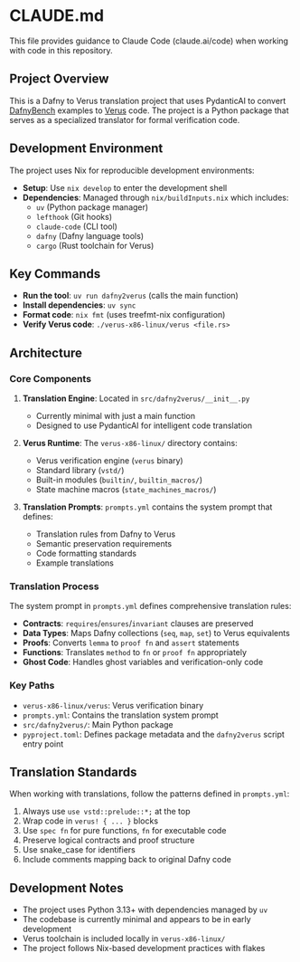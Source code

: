 # CLAUDE.md

This file provides guidance to Claude Code (claude.ai/code) when working with code in this repository.

## Project Overview

This is a Dafny to Verus translation project that uses PydanticAI to convert [DafnyBench](https://huggingface.co/datasets/wendy-sun/DafnyBench) examples to [Verus](https://verus-lang.github.io/verus/guide/overview.html) code. The project is a Python package that serves as a specialized translator for formal verification code.

## Development Environment

The project uses Nix for reproducible development environments:

- **Setup**: Use `nix develop` to enter the development shell
- **Dependencies**: Managed through `nix/buildInputs.nix` which includes:
  - `uv` (Python package manager)
  - `lefthook` (Git hooks)
  - `claude-code` (CLI tool)
  - `dafny` (Dafny language tools)
  - `cargo` (Rust toolchain for Verus)

## Key Commands

- **Run the tool**: `uv run dafny2verus` (calls the main function)
- **Install dependencies**: `uv sync`
- **Format code**: `nix fmt` (uses treefmt-nix configuration)
- **Verify Verus code**: `./verus-x86-linux/verus <file.rs>`

## Architecture

### Core Components

1. **Translation Engine**: Located in `src/dafny2verus/__init__.py`
   - Currently minimal with just a main function
   - Designed to use PydanticAI for intelligent code translation

2. **Verus Runtime**: The `verus-x86-linux/` directory contains:
   - Verus verification engine (`verus` binary)
   - Standard library (`vstd/`)
   - Built-in modules (`builtin/`, `builtin_macros/`)
   - State machine macros (`state_machines_macros/`)

3. **Translation Prompts**: `prompts.yml` contains the system prompt that defines:
   - Translation rules from Dafny to Verus
   - Semantic preservation requirements
   - Code formatting standards
   - Example translations

### Translation Process

The system prompt in `prompts.yml` defines comprehensive translation rules:

- **Contracts**: `requires`/`ensures`/`invariant` clauses are preserved
- **Data Types**: Maps Dafny collections (`seq`, `map`, `set`) to Verus equivalents
- **Proofs**: Converts `lemma` to `proof fn` and `assert` statements
- **Functions**: Translates `method` to `fn` or `proof fn` appropriately
- **Ghost Code**: Handles ghost variables and verification-only code

### Key Paths

- `verus-x86-linux/verus`: Verus verification binary
- `prompts.yml`: Contains the translation system prompt
- `src/dafny2verus/`: Main Python package
- `pyproject.toml`: Defines package metadata and the `dafny2verus` script entry point

## Translation Standards

When working with translations, follow the patterns defined in `prompts.yml`:

1. Always use `use vstd::prelude::*;` at the top
2. Wrap code in `verus! { ... }` blocks
3. Use `spec fn` for pure functions, `fn` for executable code
4. Preserve logical contracts and proof structure
5. Use snake_case for identifiers
6. Include comments mapping back to original Dafny code

## Development Notes

- The project uses Python 3.13+ with dependencies managed by `uv`
- The codebase is currently minimal and appears to be in early development
- Verus toolchain is included locally in `verus-x86-linux/`
- The project follows Nix-based development practices with flakes

